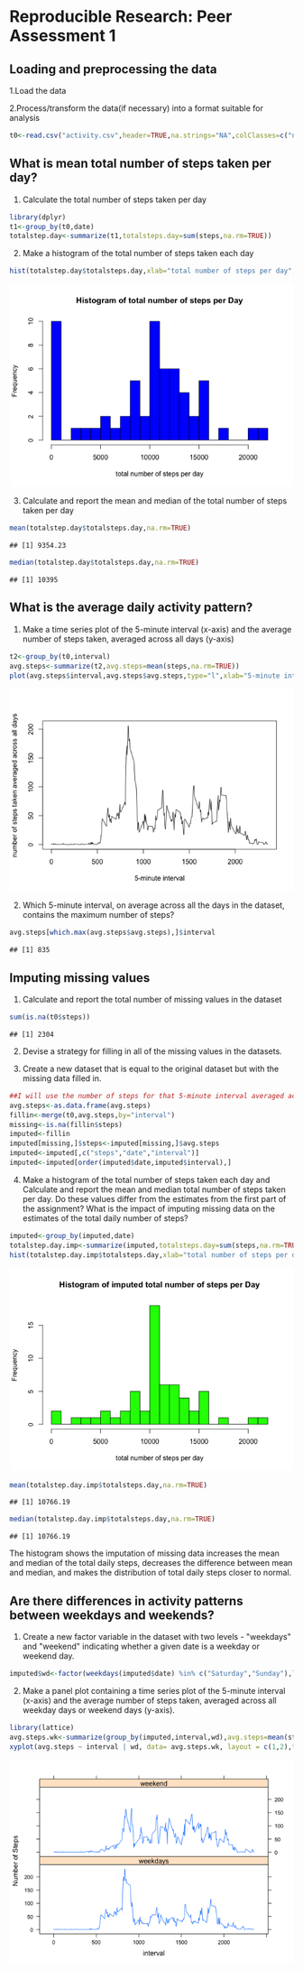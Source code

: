 # Reproducible Research: Peer Assessment 1

## Loading and preprocessing the data
1.Load the data

2.Process/transform the data(if necessary) into a format suitable for analysis

```r
t0<-read.csv("activity.csv",header=TRUE,na.strings="NA",colClasses=c("numeric","Date","numeric"))
```

## What is mean total number of steps taken per day?
1. Calculate the total number of steps taken per day

```r
library(dplyr)
t1<-group_by(t0,date)
totalstep.day<-summarize(t1,totalsteps.day=sum(steps,na.rm=TRUE))
```

2. Make a histogram of the total number of steps taken each day

```r
hist(totalstep.day$totalsteps.day,xlab="total number of steps per day", main="Histogram of total number of steps per Day",breaks=25,col="blue")
```

![](PA1_template_files/figure-html/unnamed-chunk-3-1.png) 

3. Calculate and report the mean and median of the total number of steps taken per day

```r
mean(totalstep.day$totalsteps.day,na.rm=TRUE)
```

```
## [1] 9354.23
```

```r
median(totalstep.day$totalsteps.day,na.rm=TRUE)
```

```
## [1] 10395
```
## What is the average daily activity pattern?
1. Make a time series plot of the 5-minute interval (x-axis) and the average number of steps taken, averaged across all days (y-axis)

```r
t2<-group_by(t0,interval)
avg.steps<-summarize(t2,avg.steps=mean(steps,na.rm=TRUE))
plot(avg.steps$interval,avg.steps$avg.steps,type="l",xlab="5-minute interval",ylab="number of steps taken averaged across all days")
```

![](PA1_template_files/figure-html/unnamed-chunk-5-1.png) 

2. Which 5-minute interval, on average across all the days in the dataset, contains the maximum number of steps?

```r
avg.steps[which.max(avg.steps$avg.steps),]$interval
```

```
## [1] 835
```


## Imputing missing values

1. Calculate and report the total number of missing values in the dataset

```r
sum(is.na(t0$steps))
```

```
## [1] 2304
```

2. Devise a strategy for filling in all of the missing values in the datasets.

3. Create a new dataset that is equal to the original dataset but with the missing data filled in.


```r
##I will use the number of steps for that 5-minute interval averaged acrossed all the days to fill in if missing. First merge the original data with the avgerage means by interval, then fill in the missing and reorder the dataset.
avg.steps<-as.data.frame(avg.steps)
fillin<-merge(t0,avg.steps,by="interval")
missing<-is.na(fillin$steps)
imputed<-fillin
imputed[missing,]$steps<-imputed[missing,]$avg.steps
imputed<-imputed[,c("steps","date","interval")]
imputed<-imputed[order(imputed$date,imputed$interval),]
```

4. Make a histogram of the total number of steps taken each day and Calculate and report the mean and median total number of steps taken per day. Do these values differ from the estimates from the first part of the assignment? What is the impact of imputing missing data on the estimates of the total daily number of steps?


```r
imputed<-group_by(imputed,date)
totalstep.day.imp<-summarize(imputed,totalsteps.day=sum(steps,na.rm=TRUE))
hist(totalstep.day.imp$totalsteps.day,xlab="total number of steps per day", main="Histogram of imputed total number of steps per Day",breaks=25,col="green")
```

![](PA1_template_files/figure-html/unnamed-chunk-9-1.png) 

```r
mean(totalstep.day.imp$totalsteps.day,na.rm=TRUE)
```

```
## [1] 10766.19
```

```r
median(totalstep.day.imp$totalsteps.day,na.rm=TRUE)
```

```
## [1] 10766.19
```

The histogram shows the imputation of missing data increases the mean and median of the total daily steps, decreases the difference between mean and median, and makes the distribution of total daily steps closer to normal.

## Are there differences in activity patterns between weekdays and weekends?

1. Create a new factor variable in the dataset with two levels - "weekdays" and "weekend" indicating whether a given date is a weekday or weekend day.


```r
imputed$wd<-factor(weekdays(imputed$date) %in% c("Saturday","Sunday"),labels=c("weekdays","weekend"))
```
2. Make a panel plot containing a time series plot of the 5-minute interval (x-axis) and the average number of steps taken, averaged across all weekday days or weekend days (y-axis).


```r
library(lattice)
avg.steps.wk<-summarize(group_by(imputed,interval,wd),avg.steps=mean(steps,na.rm=TRUE))
xyplot(avg.steps ~ interval | wd, data= avg.steps.wk, layout = c(1,2),type="l",ylab="Number of Steps")
```

![](PA1_template_files/figure-html/unnamed-chunk-11-1.png) 

